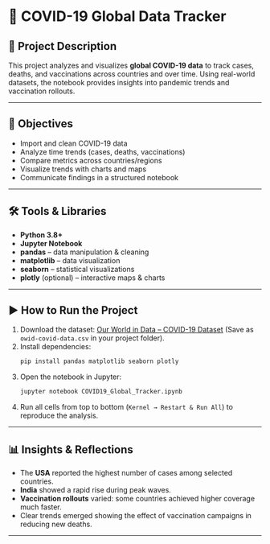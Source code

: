# 🦠 COVID-19 Global Data Tracker

## 📌 Project Description
This project analyzes and visualizes **global COVID-19 data** to track cases, deaths, and vaccinations across countries and over time. Using real-world datasets, the notebook provides insights into pandemic trends and vaccination rollouts.

---

## 🎯 Objectives
- Import and clean COVID-19 data
- Analyze time trends (cases, deaths, vaccinations)
- Compare metrics across countries/regions
- Visualize trends with charts and maps
- Communicate findings in a structured notebook

---

## 🛠 Tools & Libraries
- **Python 3.8+**
- **Jupyter Notebook**
- **pandas** – data manipulation & cleaning
- **matplotlib** – data visualization
- **seaborn** – statistical visualizations
- **plotly** (optional) – interactive maps & charts

---

## ▶️ How to Run the Project
1. Download the dataset: [Our World in Data – COVID-19 Dataset](https://github.com/owid/covid-19-data/tree/master/public/data)
   (Save as `owid-covid-data.csv` in your project folder).
2. Install dependencies:
   ```bash
   pip install pandas matplotlib seaborn plotly
   ```
3. Open the notebook in Jupyter:
   ```bash
   jupyter notebook COVID19_Global_Tracker.ipynb
   ```
4. Run all cells from top to bottom (`Kernel → Restart & Run All`) to reproduce the analysis.

---

## 📊 Insights & Reflections
- The **USA** reported the highest number of cases among selected countries.
- **India** showed a rapid rise during peak waves.
- **Vaccination rollouts** varied: some countries achieved higher coverage much faster.
- Clear trends emerged showing the effect of vaccination campaigns in reducing new deaths.

---


